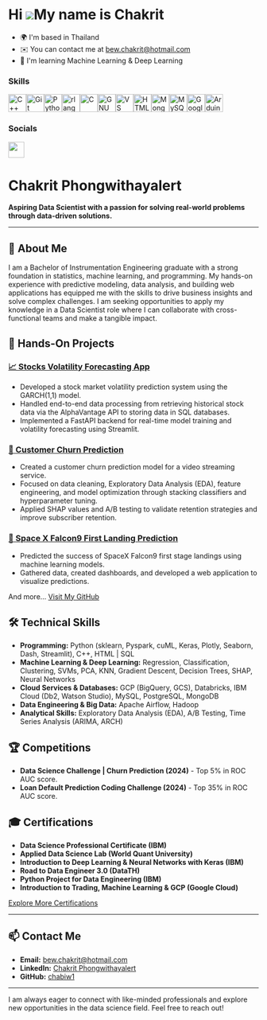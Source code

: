 Hi ![](https://user-images.githubusercontent.com/18350557/176309783-0785949b-9127-417c-8b55-ab5a4333674e.gif)My name is Chakrit
===============================================================================================================================

* 🌍  I'm based in Thailand
* ✉️  You can contact me at [bew.chakrit@hotmail.com](mailto:bew.chakrit@hotmail.com)
* 🧠  I'm learning Machine Learning & Deep Learning

### Skills

<p align="left">
<a href="https://docs.microsoft.com/en-us/cpp/?view=msvc-170" target="_blank" rel="noreferrer"><img src="https://raw.githubusercontent.com/danielcranney/readme-generator/main/public/icons/skills/cplusplus-colored.svg" width="36" height="36" alt="C++" /></a><a href="https://git-scm.com/" target="_blank" rel="noreferrer"><img src="https://raw.githubusercontent.com/danielcranney/readme-generator/main/public/icons/skills/git-colored.svg" width="36" height="36" alt="Git" /></a><a href="https://www.python.org/" target="_blank" rel="noreferrer"><img src="https://raw.githubusercontent.com/danielcranney/readme-generator/main/public/icons/skills/python-colored.svg" width="36" height="36" alt="Python" /></a><a href="https://www.r-project.org/" target="_blank" rel="noreferrer"><img src="https://raw.githubusercontent.com/danielcranney/readme-generator/main/public/icons/skills/rlang-colored.svg" width="36" height="36" alt="rlang" /></a><a href="https://docs.microsoft.com/en-us/cpp/?view=msvc-170" target="_blank" rel="noreferrer"><img src="https://raw.githubusercontent.com/danielcranney/readme-generator/main/public/icons/skills/c-colored.svg" width="36" height="36" alt="C" /></a><a href="https://www.gnu.org/software/bash/" target="_blank" rel="noreferrer"><img src="https://raw.githubusercontent.com/danielcranney/readme-generator/main/public/icons/skills/gnubash.svg" width="36" height="36" alt="GNU Bash" /></a><a href="https://code.visualstudio.com/" target="_blank" rel="noreferrer"><img src="https://raw.githubusercontent.com/danielcranney/readme-generator/main/public/icons/skills/visualstudiocode.svg" width="36" height="36" alt="VS Code" /></a><a href="https://developer.mozilla.org/en-US/docs/Glossary/HTML5" target="_blank" rel="noreferrer"><img src="https://raw.githubusercontent.com/danielcranney/readme-generator/main/public/icons/skills/html5-colored.svg" width="36" height="36" alt="HTML5" /></a><a href="https://www.mongodb.com/" target="_blank" rel="noreferrer"><img src="https://raw.githubusercontent.com/danielcranney/readme-generator/main/public/icons/skills/mongodb-colored.svg" width="36" height="36" alt="MongoDB" /></a><a href="https://www.mysql.com/" target="_blank" rel="noreferrer"><img src="https://raw.githubusercontent.com/danielcranney/readme-generator/main/public/icons/skills/mysql-colored.svg" width="36" height="36" alt="MySQL" /></a><a href="https://cloud.google.com/" target="_blank" rel="noreferrer"><img src="https://raw.githubusercontent.com/danielcranney/readme-generator/main/public/icons/skills/googlecloud-colored.svg" width="36" height="36" alt="Google Cloud" /></a><a href="https://store.arduino.cc/?gclid=Cj0KCQjw2eilBhCCARIsAG0Pf8uueBifykWcsSS4LPESeGQfxGVKJYnzV7bz471XfknQJy_1VINVWM8aAkLtEALw_wcB" target="_blank" rel="noreferrer"><img src="https://raw.githubusercontent.com/danielcranney/readme-generator/main/public/icons/skills/arduino-colored.svg" width="36" height="36" alt="Arduino" /></a>
</p>

### Socials

<p align="left"> <a href="https://www.github.com/chabiw1" target="_blank" rel="noreferrer"> <picture> <source media="(prefers-color-scheme: dark)" srcset="https://raw.githubusercontent.com/danielcranney/readme-generator/main/public/icons/socials/github-dark.svg" /> <source media="(prefers-color-scheme: light)" srcset="https://raw.githubusercontent.com/danielcranney/readme-generator/main/public/icons/socials/github.svg" /> <img src="https://raw.githubusercontent.com/danielcranney/readme-generator/main/public/icons/socials/github.svg" width="32" height="32" /> </picture> </a></p>

# Chakrit Phongwithayalert

**Aspiring Data Scientist with a passion for solving real-world problems through data-driven solutions.**

---

## 👋 About Me

I am a Bachelor of Instrumentation Engineering graduate with a strong foundation in statistics, machine learning, and programming. My hands-on experience with predictive modeling, data analysis, and building web applications has equipped me with the skills to drive business insights and solve complex challenges. I am seeking opportunities to apply my knowledge in a Data Scientist role where I can collaborate with cross-functional teams and make a tangible impact.

## 💼 Hands-On Projects

### [📈 Stocks Volatility Forecasting App](https://github.com/chabiw1/Stocks-Volatility-Forecasting)
- Developed a stock market volatility prediction system using the GARCH(1,1) model.
- Handled end-to-end data processing from retrieving historical stock data via the AlphaVantage API to storing data in SQL databases.
- Implemented a FastAPI backend for real-time model training and volatility forecasting using Streamlit.

### [🔄 Customer Churn Prediction](https://github.com/chabiw1/Churn-Prediction-Challenge/blob/main/ChurnPrediction.ipynb)
- Created a customer churn prediction model for a video streaming service.
- Focused on data cleaning, Exploratory Data Analysis (EDA), feature engineering, and model optimization through stacking classifiers and hyperparameter tuning.
- Applied SHAP values and A/B testing to validate retention strategies and improve subscriber retention.

### [🚀 Space X Falcon9 First Landing Prediction](https://github.com/chabiw1/Space-X-Falcon9-First-Landing-Prediction)
- Predicted the success of SpaceX Falcon9 first stage landings using machine learning models.
- Gathered data, created dashboards, and developed a web application to visualize predictions.

And more… [Visit My GitHub](https://github.com/chabiw1)

## 🛠 Technical Skills

- **Programming:** Python (sklearn, Pyspark, cuML, Keras, Plotly, Seaborn, Dash, Streamlit), C++, HTML | SQL
- **Machine Learning & Deep Learning:** Regression, Classification, Clustering, SVMs, PCA, KNN, Gradient Descent, Decision Trees, SHAP, Neural Networks
- **Cloud Services & Databases:** GCP (BigQuery, GCS), Databricks, IBM Cloud (Db2, Watson Studio), MySQL, PostgreSQL, MongoDB
- **Data Engineering & Big Data:** Apache Airflow, Hadoop
- **Analytical Skills:** Exploratory Data Analysis (EDA), A/B Testing, Time Series Analysis (ARIMA, ARCH)

## 🏆 Competitions

- **Data Science Challenge | Churn Prediction (2024)** - Top 5% in ROC AUC score.
- **Loan Default Prediction Coding Challenge (2024)** - Top 35% in ROC AUC score.

## 🎓 Certifications

- **Data Science Professional Certificate (IBM)**
- **Applied Data Science Lab (World Quant University)**
- **Introduction to Deep Learning & Neural Networks with Keras (IBM)**
- **Road to Data Engineer 3.0 (DataTH)**
- **Python Project for Data Engineering (IBM)**
- **Introduction to Trading, Machine Learning & GCP (Google Cloud)**

[Explore More Certifications](https://www.credly.com/users/chakrit-phongwithayalert)

---

## 📫 Contact Me

- **Email:** [bew.chakrit@hotmail.com](mailto:bew.chakrit@hotmail.com)
- **LinkedIn:** [Chakrit Phongwithayalert](https://www.linkedin.com/in/chakrit-phongwithayalert/)
- **GitHub:** [chabiw1](https://github.com/chabiw1)

---

I am always eager to connect with like-minded professionals and explore new opportunities in the data science field. Feel free to reach out!
